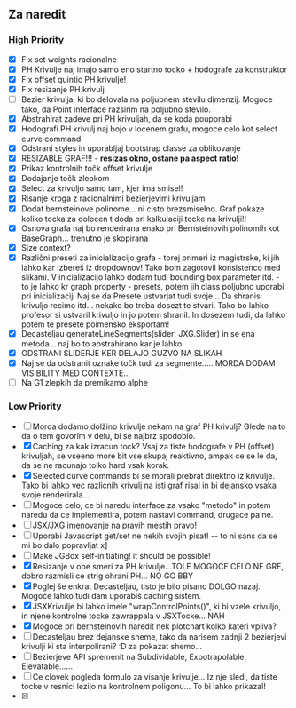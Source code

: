## Za naredit

### High Priority

- [x] Fix set weights racionalne
- [x] PH Krivulje naj imajo samo eno startno tocko + hodografe za konstruktor
- [x] Fix offset quintic PH krivulje!
- [x] Fix resizanje PH krivulj
- [ ] Bezier krivulja, ki bo delovala na poljubnem stevilu dimenzij. Mogoce tako, da Point interface razsirim na
  poljubno stevilo.
- [x] Abstrahirat zadeve pri PH krivuljah, da se koda pouporabi
- [x] Hodografi PH krivulj naj bojo v locenem grafu, mogoce celo kot select curve command
- [x] Odstrani styles in uporabljaj bootstrap classe za oblikovanje
- [x] RESIZABLE GRAF!!! - **resizas okno, ostane pa aspect ratio!**
- [x] Prikaz kontrolnih točk offset krivulje
- [x] Dodajanje točk zlepkom
- [x] Select za krivuljo samo tam, kjer ima smisel!
- [x] Risanje kroga z racionalnimi bezierjevimi krivuljami
- [x] Dodat bernsteinove polinome... ni cisto brezsmiselno. Graf pokaze koliko tocka za dolocen t doda pri kalkulaciji
  tocke na krivulji!!
- [x] Osnova grafa naj bo renderirana enako pri Bernsteinovih polinomih kot BaseGraph... trenutno je skopirana
- [x] Size context?
- [x] Različni preseti za inicializacijo grafa - torej primeri iz magistrske, ki jih lahko kar izbereš iz dropdownov!
  Tako bom zagotovil konsistenco med slikami. V inicializacijo lahko dodam tudi bounding box parameter itd. - to je
  lahko kr graph property - presets, potem jih class poljubno uporabi pri inicializaciji
  Naj se da Presete ustvarjat tudi svoje... Da shranis krivuljo recimo itd... nekako bo treba dosezt te stvari.
  Tako bo lahko profesor si ustvaril krivuljo in jo potem shranil. In dosezem tudi, da lahko potem te presete poimensko
  eksportam!
- [x] Decasteljau generateLineSegments(slider: JXG.Slider) in se ena metoda... naj bo to abstrahirano kar je lahko.
- [x] ODSTRANI SLIDERJE KER DELAJO GUZVO NA SLIKAH
- [x] Naj se da odstranit oznake točk tudi za segmente..... MORDA DODAM VISIBILITY MED CONTEXTE...
- [ ] Na G1 zlepkih da premikamo alphe

### Low Priority

- [ ] Morda dodamo dolžino krivulje nekam na graf PH krivulj? Glede na to da o tem govorim v delu, bi se najbrz
  spodoblo.
- [x] Caching za kak izracun tock? Vsaj za tiste hodografe v PH (offset) krivuljah, se vseeno more bit vse skupaj
  reaktivno, ampak ce se le da, da se ne racunajo tolko hard vsak korak.
- [x] Selected curve commands bi se morali prebrat direktno iz krivulje. Tako bi lahko vec razlicnih krivulj na isti
  graf risal in bi dejansko vsaka svoje renderirala...
- [ ] Mogoce celo, ce bi naredu interface za vsako "metodo" in potem naredu da ce implementira, potem nastavi command,
  drugace pa ne.
- [ ] JSX/JXG imenovanje na pravih mestih pravo!
- [ ] Uporabi Javascript get/set ne nekih svojih pisat! -- to ni sans da se mi bo dalo popravljat x]
- [ ] Make JGBox self-initiating! it should be possible!
- [x] Resizanje v obe smeri za PH krivulje...TOLE MOGOCE CELO NE GRE, dobro razmisli ce strig ohrani PH... NO GO BBY
- [x] Poglej še enkrat Decasteljau, tisto je bilo pisano DOLGO nazaj. Mogoče lahko tudi dam uporabiš caching sistem.
- [x] JSXKrivulje bi lahko imele "wrapControlPoints()", ki bi vzele krivuljo, in njene kontrolne tocke zawrappala v
  JSXTocke... NAH
- [x] Mogoce pri bernsteinovih naredit nek plotchart kolko kateri vpliva?
- [ ] Decasteljau brez dejanske sheme, tako da narisem zadnji 2 bezierjevi krivulji ki sta interpolirani? :D za pokazat
  shemo...
- [ ] Bezierjeve API spremenit na Subdividable, Expotrapolable, Elevatable......
- [ ] Ce clovek pogleda formulo za visanje krivulje... Iz nje sledi, da tiste tocke v resnici lezijo na kontrolnem
  poligonu... To bi lahko prikazal!
- [x]